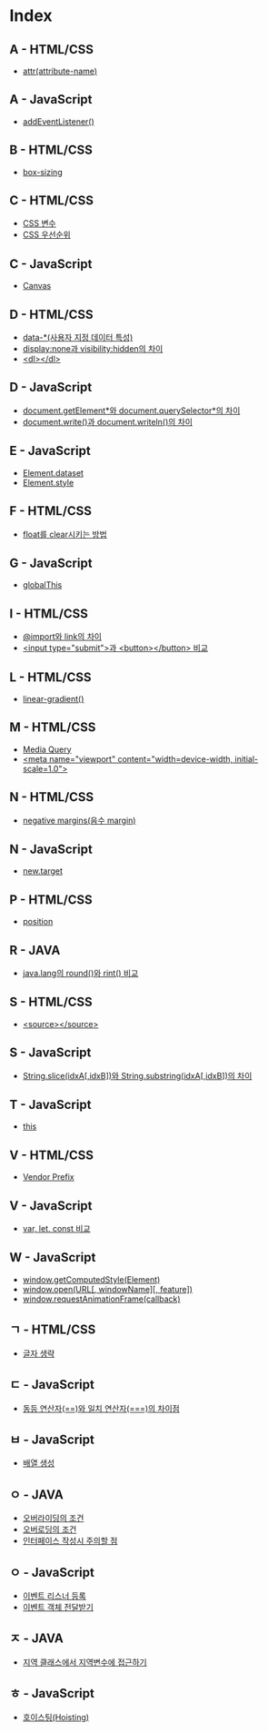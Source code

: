 # Index

## A - HTML/CSS
* <a href="https://github.com/ImJunHong/TIL/blob/master/HTML5%2BCSS3/CSS3/CSS%20Functions.md#attrattribute-name">attr(attribute-name)</a>

## A - JavaScript
* <a href="https://github.com/ImJunHong/TIL/blob/master/Javascript/event.md#3-dom-%EA%B0%9D%EC%B2%B4%EC%9D%98-addeventlistener-%EB%A9%94%EC%86%8C%EB%93%9C%EB%A5%BC-%EC%9D%B4%EC%9A%A9%ED%95%98%EC%97%AC-%EB%93%B1%EB%A1%9D">addEventListener()</a>

## B - HTML/CSS
* <a href="https://github.com/ImJunHong/TIL/blob/master/HTML5%2BCSS3/CSS3/property.md#box-sizing">box-sizing</a>

## C - HTML/CSS
* <a href="https://github.com/ImJunHong/TIL/blob/master/HTML5%2BCSS3/CSS3/CSS3%20Variables.md">CSS 변수</a>
* <a href="https://github.com/ImJunHong/TIL/blob/master/HTML5%2BCSS3/CSS3/CSS%20Functions.md#linear-gradient">CSS 우선순위</a>

## C - JavaScript
* <a href="https://github.com/ImJunHong/TIL/blob/master/Javascript/canvas.md">Canvas</a>

## D - HTML/CSS
* <a href="https://github.com/ImJunHong/TIL/blob/master/HTML5%2BCSS3/HTML5.md#data-%EC%82%AC%EC%9A%A9%EC%9E%90-%EC%A7%80%EC%A0%95-%EB%8D%B0%EC%9D%B4%ED%84%B0-%ED%8A%B9%EC%84%B1">data-\*(사용자 지정 데이터 특성)<a>
* <a href="https://github.com/ImJunHong/TIL/blob/master/HTML5%2BCSS3/CSS3/%EA%B8%B0%ED%83%80.md#displaynone%EA%B3%BC-visibilityhidden%EC%9D%98-%EC%B0%A8%EC%9D%B4">display:none과 visibility:hidden의 차이</a>
* <a href="https://github.com/ImJunHong/TIL/blob/master/HTML5%2BCSS3/HTML5.md#dl">\<dl\>\</dl\></a>

## D - JavaScript
* <a href="https://github.com/ImJunHong/TIL/blob/master/Javascript/document.md#documentgetelement%EC%99%80-documentqueryselector%EC%9D%98-%EC%B0%A8%EC%9D%B4">document.getElement\*와 document.querySelector\*의 차이</a>
* <a href="https://github.com/ImJunHong/TIL/blob/master/Javascript/document.md#documentwrite%EA%B3%BC-documentwriteln%EC%9D%98-%EC%B0%A8%EC%9D%B4">document.write()과 document.writeln()의 차이</a>

## E - JavaScript
* <a href="https://github.com/ImJunHong/TIL/blob/master/Javascript/DOM.md#elementdataset">Element.dataset</a>
* <a href="https://github.com/ImJunHong/TIL/blob/master/Javascript/DOM.md#elementstyle">Element.style</a>

## F - HTML/CSS
* <a href="https://github.com/ImJunHong/TIL/blob/master/HTML5%2BCSS3/CSS3/%EA%B8%B0%ED%83%80.md#float%EB%A5%BC-clear%EC%8B%9C%ED%82%A4%EB%8A%94-%EB%B0%A9%EB%B2%95">float를 clear시키는 방법</a>

## G - JavaScript
* <a href="https://github.com/ImJunHong/TIL/blob/master/Javascript/window.md#globalthis">globalThis</a>

## I - HTML/CSS
* <a href="https://github.com/ImJunHong/TIL/blob/master/HTML5%2BCSS3/CSS3/%EA%B8%B0%ED%83%80.md#import%EC%99%80-link%EC%9D%98-%EC%B0%A8%EC%9D%B4">@import와 link의 차이</a>
* <a href="https://github.com/ImJunHong/TIL/blob/master/HTML5%2BCSS3/HTML5.md#input-typesubmit%EA%B3%BC-buttonbutton-%EB%B9%84%EA%B5%90">\<input type="submit"\>과 \<button\>\</button\> 비교</a>

## L - HTML/CSS
* <a href="https://github.com/ImJunHong/TIL/blob/master/HTML5%2BCSS3/CSS3/CSS%20Functions.md#linear-gradient">linear-gradient()</a>

## M - HTML/CSS
* <a href="https://github.com/ImJunHong/TIL/blob/master/HTML5%2BCSS3/CSS3/Media%20Query.md">Media Query</a>
* <a href="https://github.com/ImJunHong/TIL/blob/master/HTML5%2BCSS3/HTML5.md#meta-nameviewport-contentwidthdevice-width-initial-scale10">\<meta name="viewport" content="width=device-width, initial-scale=1.0"\></a>

## N - HTML/CSS
* <a href="https://github.com/ImJunHong/TIL/blob/master/HTML5%2BCSS3/CSS3/%EA%B8%B0%ED%83%80.md#negative-margins%EC%9D%8C%EC%88%98-margin">negative margins(음수 margin)</a>

## N - JavaScript
* <a href="https://github.com/ImJunHong/TIL/blob/master/Javascript/function.md#newtarget">new.target</a>

## P - HTML/CSS
* <a href="https://github.com/ImJunHong/TIL/blob/master/HTML5%2BCSS3/CSS3/property.md#box-sizing">position</a>

## R - JAVA
* <a href="https://github.com/ImJunHong/TIL/blob/master/JAVA/java.lang/Math.md#round%EC%99%80-rint-%EB%B9%84%EA%B5%90">java.lang의 round()와 rint() 비교</a>

## S - HTML/CSS
* <a href="https://github.com/ImJunHong/TIL/blob/master/HTML5%2BCSS3/HTML5.md#sourcesource">\<source\>\</source\></a>

## S - JavaScript
* <a href="https://github.com/ImJunHong/TIL/blob/master/Javascript/String.md#stringsliceidxaidxb%EC%99%80-stringsubstringidxaidxb%EC%9D%98-%EC%B0%A8%EC%9D%B4">String.slice(idxA[,idxB])와 String.substring(idxA[,idxB])의 차이</a>

## T - JavaScript
* <a href="https://github.com/ImJunHong/TIL/blob/master/Javascript/this.md">this</a>

## V - HTML/CSS
* <a href="https://github.com/ImJunHong/TIL/blob/master/HTML5%2BCSS3/CSS3/%EA%B8%B0%ED%83%80.md#vendor-prefix">Vendor Prefix</a>

## V - JavaScript
* <a href="https://github.com/ImJunHong/TIL/blob/master/Javascript/%EB%B3%80%EC%88%98%20%EC%84%A0%EC%96%B8.md#var-let-const-%EB%B9%84%EA%B5%90">var, let, const 비교</a>

## W - JavaScript
* <a href="https://github.com/ImJunHong/TIL/blob/master/Javascript/DOM.md#windowgetcomputedstyleelement">window.getComputedStyle(Element)</a>
* <a href="https://github.com/ImJunHong/TIL/blob/master/Javascript/window.md#windowopenurl-windowname-feature">window.open(URL[, windowName][, feature])</a>
* <a href="https://github.com/ImJunHong/TIL/blob/master/Javascript/window.md#windowrequestanimationframecallback">window.requestAnimationFrame(callback)</a>

## ㄱ - HTML/CSS
* <a href="https://github.com/ImJunHong/TIL/blob/master/HTML5%2BCSS3/CSS3/%EA%B8%B0%ED%83%80.md#%EA%B8%80%EC%9E%90-%EC%83%9D%EB%9E%B5">글자 생략</a>

## ㄷ - JavaScript
* <a href="https://github.com/ImJunHong/TIL/blob/master/Javascript/operator.md#%EC%99%80-%EC%9D%98-%EC%B0%A8%EC%9D%B4%EC%A0%90">동등 연산자(==)와 일치 연산자(===)의 차이점</a>

## ㅂ - JavaScript
* <a href="https://github.com/ImJunHong/TIL/blob/master/Javascript/Array.md#javascript%EC%9D%98-%EB%B0%B0%EC%97%B4-%EC%83%9D%EC%84%B1">배열 생성</a>

## ㅇ - JAVA
* <a href="https://github.com/ImJunHong/TIL/blob/master/JAVA/OOP.md#%EC%98%A4%EB%B2%84%EB%9D%BC%EC%9D%B4%EB%94%A9%EC%9D%98-%EC%A1%B0%EA%B1%B4">오버라이딩의 조건</a>
* <a href="https://github.com/ImJunHong/TIL/blob/master/JAVA/OOP.md#%EC%98%A4%EB%B2%84%EB%A1%9C%EB%94%A9%EC%9D%98-%EC%A1%B0%EA%B1%B4">오버로딩의 조건</a>
* <a href="https://github.com/ImJunHong/TIL/blob/master/JAVA/OOP.md#%EC%9D%B8%ED%84%B0%ED%8E%98%EC%9D%B4%EC%8A%A4-%EC%9E%91%EC%84%B1%EC%8B%9C-%EC%A3%BC%EC%9D%98%ED%95%A0-%EC%A0%90">인터페이스 작성시 주의할 점</a>

## ㅇ - JavaScript
* <a href="https://github.com/ImJunHong/TIL/blob/master/Javascript/event.md#%EC%9D%B4%EB%B2%A4%ED%8A%B8-%EB%A6%AC%EC%8A%A4%EB%84%88-%EB%93%B1%EB%A1%9D">이벤트 리스너 등록</a>
* <a href="https://github.com/ImJunHong/TIL/blob/master/Javascript/event.md#%EC%9D%B4%EB%B2%A4%ED%8A%B8-%EA%B0%9D%EC%B2%B4-%EC%A0%84%EB%8B%AC%EB%B0%9B%EA%B8%B0">이벤트 객체 전달받기</a>

## ㅈ - JAVA
* <a href="https://github.com/ImJunHong/TIL/blob/master/JAVA/OOP.md#%EC%A7%80%EC%97%AD-%ED%81%B4%EB%9E%98%EC%8A%A4%EC%97%90%EC%84%9C-%EC%A7%80%EC%97%AD%EB%B3%80%EC%88%98%EC%97%90-%EC%A0%91%EA%B7%BC%ED%95%98%EA%B8%B0">지역 클래스에서 지역변수에 접근하기</a>

## ㅎ - JavaScript
* <a href="https://github.com/ImJunHong/TIL/blob/master/Javascript/%EB%B3%80%EC%88%98%20%EC%84%A0%EC%96%B8.md#%ED%98%B8%EC%9D%B4%EC%8A%A4%ED%8C%85hoisting">호이스팅(Hoisting)</a>
